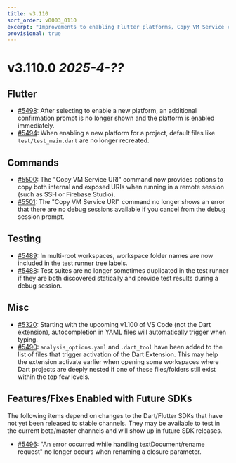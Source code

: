 ```yaml
---
title: v3.110
sort_order: v0003_0110
excerpt: "Improvements to enabling Flutter platforms, Copy VM Service command, Test Runner display"
provisional: true
---
```


# v3.110.0 _2025-4-??_

## Flutter

- [#5498](https://github.com/Dart-Code/Dart-Code/issues/5498): After selecting to enable a new platform, an additional confirmation prompt is no longer shown and the platform is enabled immediately.
- [#5494](https://github.com/Dart-Code/Dart-Code/issues/5494): When enabling a new platform for a project, default files like `test/test_main.dart` are no longer recreated.

## Commands

- [#5500](https://github.com/Dart-Code/Dart-Code/issues/5500): The "Copy VM Service URI" command now provides options to copy both internal and exposed URIs when running in a remote session (such as SSH or Firebase Studio).
- [#5501](https://github.com/Dart-Code/Dart-Code/issues/5501): The "Copy VM Service URI" command no longer shows an error that there are no debug sessions available if you cancel from the debug session prompt.

## Testing

- [#5489](https://github.com/Dart-Code/Dart-Code/issues/5489): In multi-root workspaces, workspace folder names are now included in the test runner tree labels.
- [#5488](https://github.com/Dart-Code/Dart-Code/issues/5488): Test suites are no longer sometimes duplicated in the test runner if they are both discovered statically and provide test results during a debug session.

## Misc

- [#5320](https://github.com/Dart-Code/Dart-Code/issues/5320): Starting with the upcoming v1.100 of VS Code (not the Dart extension), autocompletion in YAML files will automatically trigger when typing.
- [#5490](https://github.com/Dart-Code/Dart-Code/issues/5490): `analysis_options.yaml` and `.dart_tool` have been added to the list of files that trigger activation of the Dart Extension. This may help the extension activate earlier when opening some workspaces where Dart projects are deeply nested if one of these files/folders still exist within the top few levels.

## Features/Fixes Enabled with Future SDKs

The following items depend on changes to the Dart/Flutter SDKs that have not yet been released to stable channels. They may be available to test in the current beta/master channels and will show up in future SDK releases.

- [#5496](https://github.com/Dart-Code/Dart-Code/issues/5496): "An error occurred while handling textDocument/rename request" no longer occurs when renaming a closure parameter.
